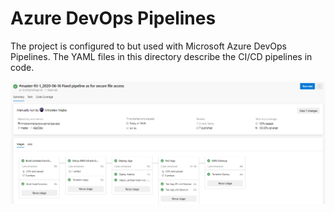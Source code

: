 # Azure DevOps Pipelines

The project is configured to but used with Microsoft Azure DevOps Pipelines. The YAML files in this directory describe the CI/CD pipelines in code.

![Pipeline Run 1](../docs/pipeline-run-1.png)
